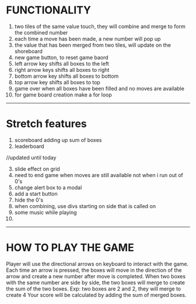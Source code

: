 # FUNCTIONALITY

1. two tiles of the same value touch, they will combine and merge to form the combined number 
2. each time a move has been made, a new number will pop up 
3. the value that has been merged from two tiles, will update on the shoreboard 
4. new game button, to reset game baord
5. left arrow key shifts all boxes to the left
6. right arrow keys shifts all boxes to right
7. bottom arrow key shifts all boxes to bottom 
8. top arrow key shifts all boxes to top 
9. game over when all boxes have been filled and no moves are available 
10. for game board creation make a for loop

--------------------------------------------------------------------

# Stretch features 

1. scoreboard adding up sum of boxes 
2. leaderboard

//updated until today

3. slide effect on grid
4. need to end game when moves are still available not when i run out of 0's
5. change alert box to a modal
6. add a start button
7. hide the 0's
8. when combining, use divs starting on side that is called on 
9. some music while playing 
10. 

--------------------------------------------------------------------

# HOW TO PLAY THE GAME

Player will use the directional arrows on keyboard to interact with the game. Each time an arrow is pressed, the boxes will move in the direction of the arrow and create a new number after move is completed.
When two boxes with the same number are side by side, the two boxes will merge to create the sum of the two boxes. Exp: two boxes are 2 and 2, they will merge to create 4
Your score will be calculated by adding the sum of merged boxes.
